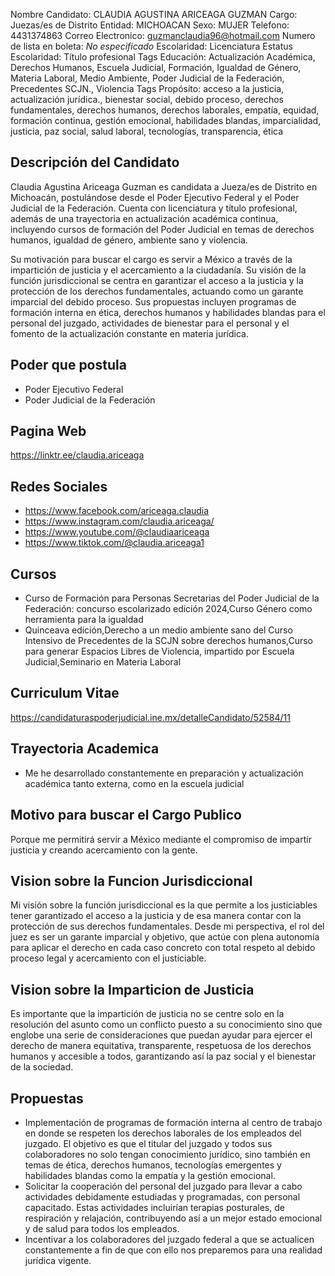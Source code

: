 Nombre Candidato: CLAUDIA AGUSTINA ARICEAGA GUZMAN
Cargo: Juezas/es de Distrito
Entidad: MICHOACAN
Sexo: MUJER
Telefono: 4431374863
Correo Electronico: guzmanclaudia96@hotmail.com
Numero de lista en boleta: *No especificado*
Escolaridad: Licenciatura
Estatus Escolaridad: Título profesional
Tags Educación: Actualización Académica, Derechos Humanos, Escuela Judicial, Formación, Igualdad de Género, Materia Laboral, Medio Ambiente, Poder Judicial de la Federación, Precedentes SCJN., Violencia
Tags Propósito: acceso a la justicia, actualización jurídica., bienestar social, debido proceso, derechos fundamentales, derechos humanos, derechos laborales, empatía, equidad, formación continua, gestión emocional, habilidades blandas, imparcialidad, justicia, paz social, salud laboral, tecnologías, transparencia, ética


## Descripción del Candidato 

Claudia Agustina Ariceaga Guzman es candidata a Jueza/es de Distrito en Michoacán, postulándose desde el Poder Ejecutivo Federal y el Poder Judicial de la Federación. Cuenta con licenciatura y título profesional, además de una trayectoria en actualización académica continua, incluyendo cursos de formación del Poder Judicial en temas de derechos humanos, igualdad de género, ambiente sano y violencia.

Su motivación para buscar el cargo es servir a México a través de la impartición de justicia y el acercamiento a la ciudadanía. Su visión de la función jurisdiccional se centra en garantizar el acceso a la justicia y la protección de los derechos fundamentales, actuando como un garante imparcial del debido proceso. Sus propuestas incluyen programas de formación interna en ética, derechos humanos y habilidades blandas para el personal del juzgado, actividades de bienestar para el personal y el fomento de la actualización constante en materia jurídica.


## Poder que postula

- Poder Ejecutivo Federal
- Poder Judicial de la Federación


## Pagina Web

https://linktr.ee/claudia.ariceaga


## Redes Sociales

- https://www.facebook.com/ariceaga.claudia
- https://www.instagram.com/claudia.ariceaga/
- https://www.youtube.com/@claudiaariceaga
- https://www.tiktok.com/@claudia.ariceaga1


## Cursos

- Curso de Formación para Personas Secretarias del Poder Judicial de la Federación: concurso escolarizado edición 2024,Curso Género como herramienta para la igualdad
- Quinceava edición,Derecho a un medio ambiente sano del Curso Intensivo de Precedentes de la SCJN sobre derechos humanos,Curso para generar Espacios Libres de Violencia, impartido por Escuela Judicial,Seminario en Materia Laboral


## Curriculum Vitae

https://candidaturaspoderjudicial.ine.mx/detalleCandidato/52584/11


## Trayectoria Academica

- Me he desarrollado constantemente en preparación y actualización académica tanto externa, como en la escuela judicial


## Motivo para buscar el Cargo Publico

Porque me permitirá servir a México mediante el compromiso de impartir justicia y creando acercamiento con la gente.


## Vision sobre la Funcion Jurisdiccional

Mi visión sobre la función jurisdiccional es la que permite a los justiciables tener garantizado el acceso a la justicia y de esa manera contar con la protección de sus derechos fundamentales. Desde mi perspectiva, el rol del juez es ser un garante imparcial y objetivo, que actúe con plena autonomía para aplicar el derecho en cada caso concreto con total respeto al debido proceso legal y acercamiento con el justiciable.


## Vision sobre la Imparticion de Justicia

Es importante que la impartición de justicia no se centre solo en la resolución del asunto como un conflicto puesto a su conocimiento sino que englobe una serie de consideraciones que puedan ayudar para ejercer el derecho de manera equitativa, transparente, respetuosa de los derechos humanos y accesible a todos, garantizando así la paz social y el bienestar de la sociedad.


## Propuestas

- Implementación de programas de formación interna al centro de trabajo en donde se respeten los derechos laborales de los empleados del juzgado. El objetivo es que el titular del juzgado y todos sus colaboradores no solo tengan conocimiento jurídico, sino también en temas de ética, derechos humanos, tecnologías emergentes y habilidades blandas como la empatía y la gestión emocional.
- Solicitar la cooperación del personal del juzgado para llevar a cabo actividades debidamente estudiadas y programadas, con personal capacitado. Estas actividades incluirían terapias posturales, de respiración y relajación, contribuyendo así a un mejor estado emocional y de salud para todos los empleados.
- Incentivar a los colaboradores del juzgado federal a que se actualicen constantemente a fin de que con ello nos preparemos para una realidad jurídica vigente.

